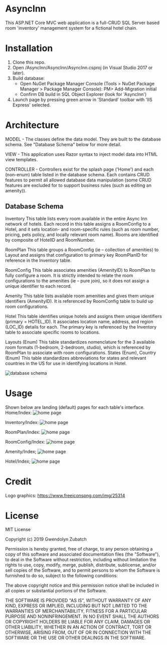 # AsyncInn
This ASP.NET Core MVC web application is a full-CRUD SQL Server based room 'inventory' management system for a fictional hotel chain. 

# Installation
1. Clone this repo.
2. Open /AsyncInn/AsyncInn/AsyncInn.csproj (in Visual Studio 2017 or later).
3. Build database:
   - Open NuGet Package Manager Console (Tools > NuGet Package Manager > Package Manager Console):
      PM> Add-Migration initial
   - Confirm DB build in SQL Object Explorer (look for 'AsyncInn')
4. Launch page by pressing green arrow in 'Standard' toolbar with 'IIS Express' selected.

# Architecture
MODEL - The classes define the data model. They are built to the database schema.  See "Database Schema" below for more detail.

VIEW - This application uses Razor syntax to inject model data into HTML view templates.

CONTROLLER - Controllers exist for the splash page ('Home') and each (non-enum) table listed in the database schema. Each contains CRUD features to permit all allowed database data manipulation (some CRUD features are excluded for to support business rules (such as editing an amenity)).

## Database Schema
Inventory
This table lists every room available in the entire Async Inn network of hotels. Each record in this table assigns a RoomConfig to a Hotel, and it sets location- and room-specific rules (such as room number, pricing, pets policy, and locally relevant room name). Rooms are identified by composite of HotelID and RoomNumber.

RoomPlan
This table groups a RoomConfig (ie – collection of amenities) to Layout and assigns that configuration to primary key RoomPlanID for reference in the Inventory table.

RoomConfig
This table associates amenities (AmenityID) to RoomPlan to fully configure a room. It is strictly intended to relate the room configurations to the amenities (ie – pure join), so it does not assign a unique identifier to each record.

Amenity
This table lists available room amenities and gives them unique identifiers (AmenityID). It is referenced by RoomConfig table to build up room configurations.

Hotel
This table identifies unique hotels and assigns them unique identifiers (primary = HOTEL_ID). It associates location name, address, and region (LOC_ID) details for each. The primary key is referenced by the Inventory table to associate specific rooms to locations.

Layouts (Enum)
This table standardizes nomenclature for the 3 available room formats (1-bedroom, 2-bedroom, studio), which is referenced by RoomPlan to associate with room configurations. 
States (Enum), Country (Enum)
This table standardizes abbreviations for states and relevant countries in the US for use in identifying locations in Hotel.

![database schema](assets/schema.png)

# Usage
Shown below are landing (default) pages for each table's interface.
Home/Index:
![home page](assets/run-home.png)

Inventory/Index:
![home page](assets/run-inventory.png)

RoomPlan/Index:
![home page](assets/run-roomplan.png)

RoomConfig/Index:
![home page](assets/run-roomconfig.png)

Amenity/Index;
![home page](assets/run-amenity.png)

Hotel/Index;
![home page](assets/run-hotel.png)


# Credit
Logo graphics: https://www.freeiconspng.com/img/25314

# License
MIT License

Copyright (c) 2019 Gwendolyn Zubatch

Permission is hereby granted, free of charge, to any person obtaining a copy of this software and associated documentation files (the "Software"), to deal in the Software without restriction, including without limitation the rights to use, copy, modify, merge, publish, distribute, sublicense, and/or sell copies of the Software, and to permit persons to whom the Software is furnished to do so, subject to the following conditions:

The above copyright notice and this permission notice shall be included in all copies or substantial portions of the Software.

THE SOFTWARE IS PROVIDED "AS IS", WITHOUT WARRANTY OF ANY KIND, EXPRESS OR IMPLIED, INCLUDING BUT NOT LIMITED TO THE WARRANTIES OF MERCHANTABILITY, FITNESS FOR A PARTICULAR PURPOSE AND NONINFRINGEMENT. IN NO EVENT SHALL THE
AUTHORS OR COPYRIGHT HOLDERS BE LIABLE FOR ANY CLAIM, DAMAGES OR OTHER LIABILITY, WHETHER IN AN ACTION OF CONTRACT, TORT OR OTHERWISE, ARISING FROM, OUT OF OR IN CONNECTION WITH THE SOFTWARE OR THE USE OR OTHER DEALINGS IN THE
SOFTWARE.
